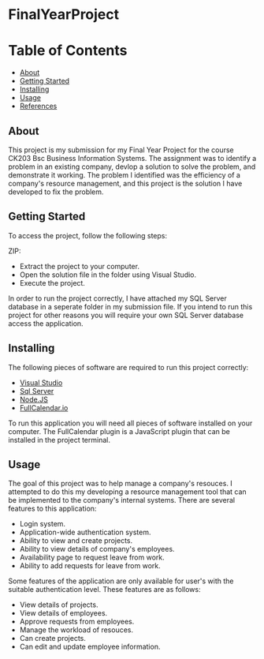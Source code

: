 # FinalYearProject

# Table of Contents

- [About](#about)
- [Getting Started](#getting_started)
- [Installing](#installing)
- [Usage](#usage)
- [References](#references)

## About
This project is my submission for my Final Year Project for the course CK203 Bsc Business Information Systems. The assignment was to identify a problem in an existing 
company, devlop a solution to solve the problem, and demonstrate it working. The problem I identified was the efficiency of a company's resource management, and this project
is the solution I have developed to fix the problem.

## Getting Started
To access the project, follow the following steps:

ZIP:
- Extract the project to your computer.
- Open the solution file in the folder using Visual Studio.
- Execute the project.

In order to run the project correctly, I have attached my SQL Server database in a seperate folder in my submission file. If you intend to run this project for other reasons you will
require your own SQL Server database access the application.

## Installing
The following pieces of software are required to run this project correctly:

- [Visual Studio](https://visualstudio.microsoft.com/vs/community/)
- [Sql Server](https://learn.microsoft.com/en-us/sql/ssms/download-sql-server-management-studio-ssms?view=sql-server-ver16)
- [Node.JS](https://nodejs.org/en/)
- [FullCalendar.io](https://fullcalendar.io/)

To run this application you will need all pieces of software installed on your computer. The FullCalendar plugin is a JavaScript plugin that can be installed in the
project terminal.

## Usage
The goal of this project was to help manage a company's resouces. I attempted to do this my developing a resource management tool that can be implemented to the company's
internal systems. There are several features to this application:

- Login system.
- Application-wide authentication system.
- Ability to view and create projects.
- Ability to view details of company's employees.
- Availability page to request leave from work.
- Ability to add requests for leave from work.

Some features of the application are only available for user's with the suitable authentication level. These features are as follows:

- View details of projects.
- View details of employees.
- Approve requests from employees.
- Manage the workload of resouces.
- Can create projects.
- Can edit and update employee information.
